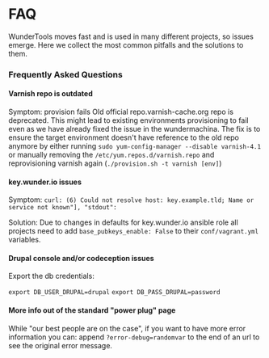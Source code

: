 # FAQ

WunderTools moves fast and is used in many different projects, so issues emerge. Here we collect the most common pitfalls and the solutions to them.

### Frequently Asked Questions ###


#### Varnish repo is outdated ####

Symptom: provision fails
Old official repo.varnish-cache.org repo is deprecated. This might lead to existing environments provisioning to fail even as we have already fixed the issue in the wundermachina. The fix is to ensure the target environment doesn't have reference to the old repo anymore by either running `sudo yum-config-manager --disable varnish-4.1` or manually removing the `/etc/yum.repos.d/varnish.repo` and reprovisioning varnish again (`./provision.sh -t varnish [env]`)

#### key.wunder.io issues ####

Symptom: `curl: (6) Could not resolve host: key.example.tld; Name or service not known"], "stdout":`

Solution: Due to changes in defaults for key.wunder.io ansible role all projects need to add `base_pubkeys_enable: False` to their `conf/vagrant.yml` variables.

#### Drupal console and/or codeception issues ####

Export the db credentials:

`export DB_USER_DRUPAL=drupal`
`export DB_PASS_DRUPAL=password`

#### More info out of the standard "power plug" page ####

While "our best people are on the case", if you want to have more error information you can:  append `?error-debug=randomvar` to the end of an url to see the original error message.
